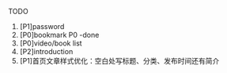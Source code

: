 TODO
1. [P1]password
2. [P0]bookmark P0 -done
3. [P0]video/book list
4. [P2]introduction
5. [P1]首页文章样式优化：空白处写标题、分类、发布时间还有简介